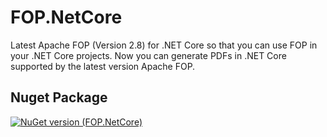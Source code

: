 # FOP.NetCore
Latest Apache FOP (Version 2.8) for .NET Core so that you can use FOP in your .NET Core projects.
Now you can generate PDFs in .NET Core supported by the latest version Apache FOP.

## Nuget Package
[![NuGet version (FOP.NetCore)](https://img.shields.io/nuget/v/FOP.NetCore.svg?style=flat-square)](https://www.nuget.org/packages/FOP.NetCore/)


